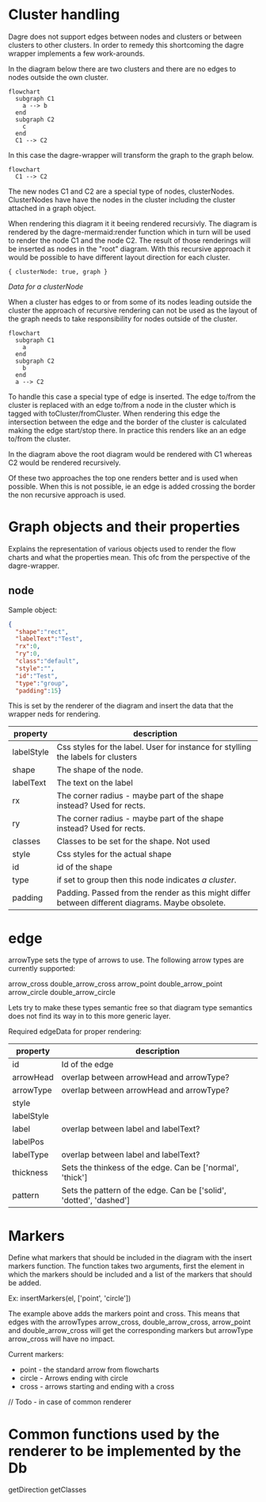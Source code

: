 # Cluster handling

Dagre does not support edges between nodes and clusters or between clusters to other clusters. In order to remedy this shortcoming the dagre wrapper implements a few work-arounds.

In the diagram below there are two clusters and there are no edges to nodes outside the own cluster.

```mermaid
flowchart
  subgraph C1
    a --> b
  end
  subgraph C2
    c
  end
  C1 --> C2
```

In this case the dagre-wrapper will transform the graph to the graph below.
```mermaid
flowchart
  C1 --> C2
```

The new nodes C1 and C2 are a special type of nodes, clusterNodes. ClusterNodes have have the nodes in the cluster including the cluster attached in a graph object.

When rendering this diagram it it beeing rendered recursivly. The diagram is rendered by the dagre-mermaid:render function which in turn will be used to render the node C1 and the node C2. The result of those renderings will be inserted as nodes in the "root" diagram. With this recursive approach it would be possible to have different layout direction for each cluster.

```
{ clusterNode: true, graph }
```
*Data for a clusterNode*

When a cluster has edges to or from some of its nodes leading outside the cluster the approach of recursive rendering can not be used as the layout of the graph needs to take responsibility for nodes outside of the cluster.

```mermaid
flowchart
  subgraph C1
    a
  end
  subgraph C2
    b
  end
  a --> C2
```

To handle this case a special type of edge is inserted. The edge to/from the cluster is replaced with an edge to/from a node in the cluster which is tagged with toCluster/fromCluster. When rendering this edge the intersection between the edge and the border of the cluster is calculated making the edge start/stop there. In practice this renders like an an edge to/from the cluster.

In the diagram above the root diagram would be rendered with C1 whereas C2 would be rendered recursively.

Of these two approaches the top one renders better and is used when possible. When this is not possible, ie an edge is added crossing the border the non recursive approach is used.


# Graph objects and their properties

Explains the representation of various objects used to render the flow charts and what the properties mean. This ofc from the perspective of the dagre-wrapper.

## node

Sample object:
```json
{
  "shape":"rect",
  "labelText":"Test",
  "rx":0,
  "ry":0,
  "class":"default",
  "style":"",
  "id":"Test",
  "type":"group",
  "padding":15}
```

This is set by the renderer of the diagram and insert the data that the wrapper neds for rendering.

|  property  |                                                 description                                                 |
| ---------- | ----------------------------------------------------------------------------------------------------------- |
| labelStyle | Css styles for the label. User for instance for stylling the labels for clusters                            |
| shape      | The shape of the node.                                                                                      |
| labelText  | The text on the label                                                                                       |
| rx         | The corner radius - maybe part of the shape instead? Used for rects.                                        |
| ry         | The corner radius - maybe part of the shape instead? Used for rects.                                        |
| classes    | Classes to be set for the shape. Not used                                                                   |
| style      | Css styles for the actual shape                                                                             |
| id         | id of the shape                                                                                             |
| type       | if set to group then this node indicates *a cluster*.                                                       |
| padding    | Padding. Passed from the render as this might differ between different diagrams. Maybe obsolete.            |


# edge

arrowType sets the type of arrows to use. The following arrow types are currently supported:

arrow_cross
double_arrow_cross
arrow_point
double_arrow_point
arrow_circle
double_arrow_circle

Lets try to make these types semantic free so that diagram type semantics does not find its way in to this more generic layer.


Required edgeData for proper rendering:

|  property  |               description                |
| ---------- | ---------------------------------------- |
| id         | Id of the edge                           |
| arrowHead  | overlap between arrowHead and arrowType? |
| arrowType  | overlap between arrowHead and arrowType? |
| style      |                                          |
| labelStyle |                                          |
| label      | overlap between label and labelText?     |
| labelPos   |                                          |
| labelType  | overlap between label and labelText?     |
| thickness  | Sets the thinkess of the edge. Can be ['normal', 'thick'] |
| pattern    | Sets the pattern of the edge. Can be ['solid', 'dotted', 'dashed']    |


# Markers

Define what markers that should be included in the diagram with the insert markers function. The function takes two arguments, first the element in which the markers should be included and a list of the markers that should be added.

Ex:
insertMarkers(el, ['point', 'circle'])

The example above adds the markers point and cross. This means that edges with the arrowTypes arrow_cross, double_arrow_cross, arrow_point and double_arrow_cross will get the corresponding markers but arrowType arrow_cross will have no impact.

Current markers:
* point - the standard arrow from flowcharts
* circle - Arrows ending with circle
* cross - arrows starting and ending with a cross


// Todo - in case of common renderer
# Common functions used by the renderer to be implemented by the Db

getDirection
getClasses